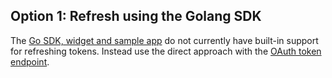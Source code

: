 ## Option 1: Refresh using the Golang SDK

The [Go SDK, widget and sample app](https://github.com/okta/okta-idx-golang)
do not currently have built-in support for refreshing tokens. Instead use
the direct approach with the [OAuth token endpoint](#refresh-using-the-oauth-token-endpoint).
